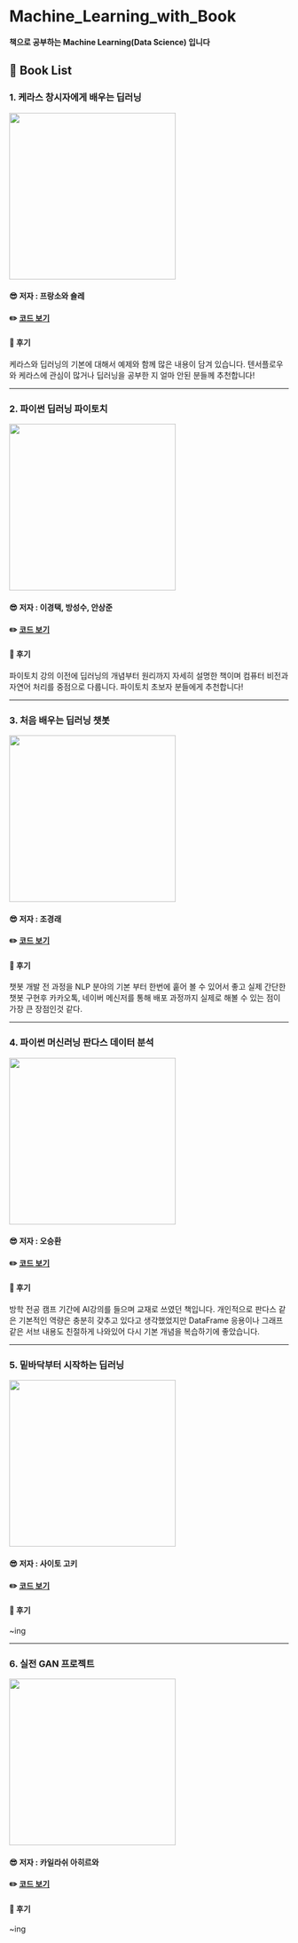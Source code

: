 # Machine_Learning_with_Book
__책으로 공부하는 Machine Learning(Data Science) 입니다__   

## 📘 Book List

### 1. 케라스 창시자에게 배우는 딥러닝    
<img src="https://user-images.githubusercontent.com/68007145/125190728-84b05180-e279-11eb-91bf-e527cc94f982.jpeg" width="300">   


#### 😎 저자 : 프랑소와 숄레
#### ✏️ [코드 보기](https://github.com/BOSOEK/Machine_Learning_with_Book/tree/main/Deep_learning_from_the_founder_of_Keras)
#### 🎺 후기
케라스와 딥러닝의 기본에 대해서 예제와 함께 많은 내용이 담겨 있습니다. 텐서플로우와 케라스에 관심이 많거나 딥러닝을 공부한 지 얼마 안된 분들께 추천합니다!

***

### 2. 파이썬 딥러닝 파이토치      
<img src="https://user-images.githubusercontent.com/68007145/125191086-9692f400-e27b-11eb-9cad-dc35ed2b0898.jpeg" width="300">   


#### 😎 저자 : 이경택, 방성수, 안상준
#### ✏️ [코드 보기](https://github.com/BOSOEK/MS_Pytorch)
#### 🎺 후기
파이토치 강의 이전에 딥러닝의 개념부터 원리까지 자세히 설명한 책이며 컴퓨터 비전과 자연어 처리를 중점으로 다룹니다. 파이토치 초보자 분들에게 추천합니다!

***

### 3. 처음 배우는 딥러닝 챗봇
<img src="https://user-images.githubusercontent.com/68007145/126037628-598267bd-da29-4658-9d1f-0615438d5c83.jpg" width="300">   


#### 😎 저자 : 조경래
#### ✏️ [코드 보기](https://github.com/BOSOEK/Machine_Learning_with_Book/tree/main/Deep_Learning_Chatbot_for_First_Time)
#### 🎺 후기
챗봇 개발 전 과정을 NLP 분야의 기본 부터 한번에 훝어 볼 수 있어서 좋고 실제 간단한 챗봇 구현후 카카오톡, 네이버 메신저를 통해 배포 과정까지 실제로 해볼 수 있는 점이 가장 큰 장점인것 같다.

***

### 4. 파이썬 머신러닝 판다스 데이터 분석
<img src="https://user-images.githubusercontent.com/68007145/133711104-80631ac5-b631-45a3-9344-3506fdaf466e.jpeg" width="300">   


#### 😎 저자 : 오승환
#### ✏️ [코드 보기](https://github.com/BOSOEK/Machine_Learning_with_Book/tree/main/Pandas_data_analysis)
#### 🎺 후기
방학 전공 캠프 기간에 AI강의를 들으며 교재로 쓰였던 책입니다. 개인적으로 판다스 같은 기본적인 역량은 충분히 갖추고 있다고 생각했었지만 DataFrame 응용이나 그래프 같은 서브 내용도 친절하게 나와있어 다시 기본 개념을 복습하기에 좋았습니다.

***

### 5. 밑바닥부터 시작하는 딥러닝
<img src="https://www.hanbit.co.kr/data/books/B8475831198_l.jpg" width="300">   


#### 😎 저자 : 사이토 고키
#### ✏️ [코드 보기]()
#### 🎺 후기
~ing

***

### 6. 실전 GAN 프로젝트
<img src="https://user-images.githubusercontent.com/68007145/137902348-5343142f-aa11-4e76-bb29-f2f8fd343a3c.jpeg" width="300">   


#### 😎 저자 : 카일라쉬 아히르와
#### ✏️ [코드 보기]()
#### 🎺 후기
~ing




